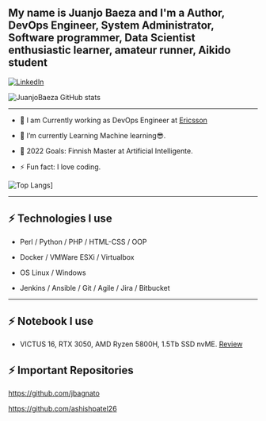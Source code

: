 ## My name is Juanjo Baeza and I'm a Author, DevOps Engineer, System Administrator, Software programmer, Data Scientist enthusiastic learner, amateur runner, Aikido student

[![LinkedIn](https://img.shields.io/badge/linkedin-%230077B5.svg?style=for-the-badge&logo=linkedin&logoColor=white)](https://www.linkedin.com/in/juanjosebaeza/)
   
![JuanjoBaeza GitHub stats](https://github-readme-stats.vercel.app/api?username=JuanjoBaeza&show_icons=true&theme=algolia)

---
* 🔭 I am Currently working as DevOps Engineer at [Ericsson](https://ericsson.com/)

- 🌱 I’m currently Learning Machine learning😎.
   
- 🥅 2022 Goals: Finnish Master at Artificial Intelligente.

- ⚡ Fun fact: I love coding.
  
![Top Langs](https://github-readme-stats.vercel.app/api/top-langs/?username=JuanjoBaeza&langs_count=5&theme=algolia)]

---
## ⚡ Technologies I use 

- Perl / Python / PHP / HTML-CSS / OOP

- Docker / VMWare ESXi / Virtualbox

- OS Linux / Windows

- Jenkins / Ansible / Git / Agile / Jira / Bitbucket

---
## ⚡ Notebook I use
- VICTUS 16, RTX 3050, AMD Ryzen 5800H, 1.5Tb SSD nvME. [Review](https://www.muycomputer.com/2022/04/29/hp-victus-16-analisis/)

## ⚡ Important Repositories

https://github.com/jbagnato

https://github.com/ashishpatel26  
